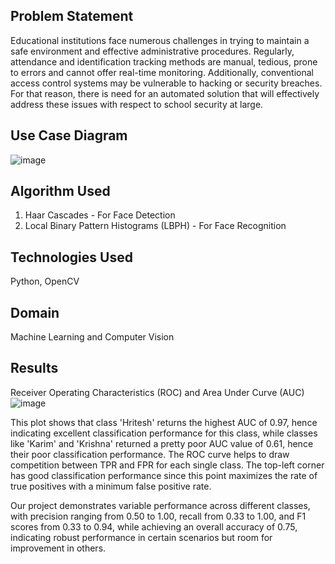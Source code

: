## Problem Statement
Educational institutions face numerous challenges in trying to maintain a safe environment and effective administrative procedures. Regularly, attendance and identification tracking methods are manual, tedious, prone to errors and cannot offer real-time monitoring. Additionally, conventional access control systems may be vulnerable to hacking or security breaches. For that reason, there is need for an automated solution that will effectively address these issues with respect to school security at large.

## Use Case Diagram 
![image](https://github.com/Girraffeteeth/School-Security-System-Using-Facial-Recognition/assets/91562191/1555c429-846b-4765-8d07-0c98529ccf4e)

## Algorithm Used
1. Haar Cascades - For Face Detection
2. Local Binary Pattern Histograms (LBPH) - For Face Recognition
## Technologies Used
Python, OpenCV

## Domain 
Machine Learning and Computer Vision

## Results
 Receiver Operating Characteristics (ROC) and Area Under Curve (AUC)
   ![image](https://github.com/Girraffeteeth/School-Security-System-Using-Facial-Recognition/assets/91562191/1a4e4ed0-a57a-401c-bbf5-7e14c9a4c7df)

This plot shows that class 'Hritesh' returns the highest AUC of 0.97, hence indicating excellent classification performance for this class, while classes like 'Karim' and 'Krishna' returned a pretty poor AUC value of 0.61, hence their poor classification performance. The ROC curve helps to draw competition between TPR and FPR for each single class. The top-left corner has good classification performance since this point maximizes the rate of true positives with a minimum false positive rate. 


Our project demonstrates variable performance across different classes, with precision ranging from 0.50 to 1.00, recall from 0.33 to 1.00, and F1 scores from 0.33 to 0.94, while achieving an overall accuracy of 0.75, indicating robust performance in certain scenarios but room for improvement in others.


